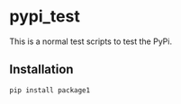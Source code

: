 # pypi_test

This is a normal test scripts to test the PyPi.

## Installation

```bash
pip install package1
